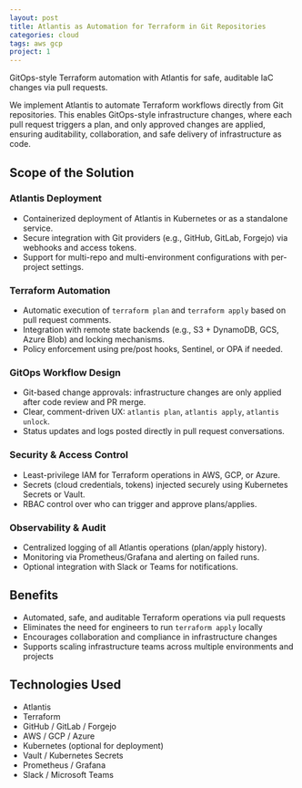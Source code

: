 ```yaml
---
layout: post
title: Atlantis as Automation for Terraform in Git Repositories
categories: cloud
tags: aws gcp
project: 1
---
```


GitOps-style Terraform automation with Atlantis for safe, auditable IaC changes via pull requests.

<!--more-->
 
We implement Atlantis to automate Terraform workflows directly from Git repositories. This enables GitOps-style infrastructure changes, where each pull request triggers a plan, and only approved changes are applied, ensuring auditability, collaboration, and safe delivery of infrastructure as code.

## Scope of the Solution

### Atlantis Deployment
- Containerized deployment of Atlantis in Kubernetes or as a standalone service.  
- Secure integration with Git providers (e.g., GitHub, GitLab, Forgejo) via webhooks and access tokens.  
- Support for multi-repo and multi-environment configurations with per-project settings.

### Terraform Automation
- Automatic execution of `terraform plan` and `terraform apply` based on pull request comments.  
- Integration with remote state backends (e.g., S3 + DynamoDB, GCS, Azure Blob) and locking mechanisms.  
- Policy enforcement using pre/post hooks, Sentinel, or OPA if needed.

### GitOps Workflow Design
- Git-based change approvals: infrastructure changes are only applied after code review and PR merge.  
- Clear, comment-driven UX: `atlantis plan`, `atlantis apply`, `atlantis unlock`.  
- Status updates and logs posted directly in pull request conversations.

### Security & Access Control
- Least-privilege IAM for Terraform operations in AWS, GCP, or Azure.  
- Secrets (cloud credentials, tokens) injected securely using Kubernetes Secrets or Vault.  
- RBAC control over who can trigger and approve plans/applies.

### Observability & Audit
- Centralized logging of all Atlantis operations (plan/apply history).  
- Monitoring via Prometheus/Grafana and alerting on failed runs.  
- Optional integration with Slack or Teams for notifications.

## Benefits
- Automated, safe, and auditable Terraform operations via pull requests  
- Eliminates the need for engineers to run `terraform apply` locally  
- Encourages collaboration and compliance in infrastructure changes  
- Supports scaling infrastructure teams across multiple environments and projects

## Technologies Used
- Atlantis  
- Terraform  
- GitHub / GitLab / Forgejo  
- AWS / GCP / Azure  
- Kubernetes (optional for deployment)  
- Vault / Kubernetes Secrets  
- Prometheus / Grafana  
- Slack / Microsoft Teams

